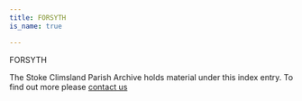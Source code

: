 ```yaml
---
title: FORSYTH
is_name: true

---
```


FORSYTH


The Stoke Climsland Parish Archive holds material under this index entry. To find out more please [contact us](/contact/)
